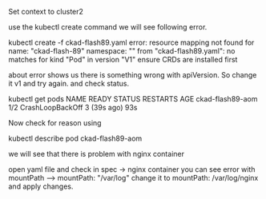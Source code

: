 Set context to cluster2

use the kubectl create command we will see following error.

kubectl create -f ckad-flash89.yaml
error: resource mapping not found for name: "ckad-flash-89" namespace: "" from "ckad-flash89.yaml": no matches for kind "Pod" in version "V1"
ensure CRDs are installed first

about error shows us there is something wrong with apiVersion. So change it v1 and try again. and check status.

kubectl get pods
NAME            READY   STATUS             RESTARTS      AGE
ckad-flash89-aom   1/2     CrashLoopBackOff   3 (39s ago)   93s

Now check for reason using

kubectl describe pod ckad-flash89-aom

we will see that there is problem with nginx container

open yaml file and check in spec -> nginx container you can see error with mountPath --> mountPath: "/var/log" change it to mountPath: /var/log/nginx and apply changes.